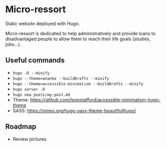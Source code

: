 # Micro-ressort

Static website deployed with Hugo.

Micro-ressort is dedicated to help administratively and provide loans to disadvantaged people to allow them to reach their life goals (studies, jobs…).

## Useful commands

- `hugo -D --minify`
- `hugo --theme=ananke --buildDrafts --minify`
- `hugo --theme=accessible-minimalism --buildDrafts --minify`
- `hugo server -D`
- `hugo new posts/my-post.md`
- Theme: https://github.com/leonstafford/accessible-minimalism-hugo-theme
- SASS: https://roneo.org/hugo-sass-theme-beautifullhugo/

## Roadmap

- Review pictures
